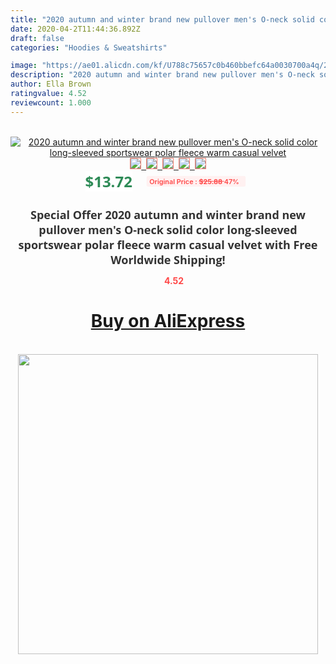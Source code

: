 ```yaml
---
title: "2020 autumn and winter brand new pullover men's O-neck solid color long-sleeved sportswear polar fleece warm casual velvet"
date: 2020-04-2T11:44:36.892Z
draft: false
categories: "Hoodies & Sweatshirts"

image: "https://ae01.alicdn.com/kf/U788c75657c0b460bbefc64a0030700a4q/2020-autumn-and-winter-brand-new-pullover-men-s-O-neck-solid-color-long-sleeved-sportswear.jpg"
description: "2020 autumn and winter brand new pullover men's O-neck solid color long-sleeved sportswear polar fleece warm casual velvet"
author: Ella Brown
ratingvalue: 4.52
reviewcount: 1.000
---
```

<br>
<div style="text-align: center;">
<a href="https://s.click.aliexpress.com/e/_Aluy8l" target="_blank" rel="nofollow noopener noreferrer"><img alt="2020 autumn and winter brand new pullover men's O-neck solid color long-sleeved sportswear polar fleece warm casual velvet" class="magnifier-image" src="https://ae01.alicdn.com/kf/U788c75657c0b460bbefc64a0030700a4q/2020-autumn-and-winter-brand-new-pullover-men-s-O-neck-solid-color-long-sleeved-sportswear.jpg_640x640.jpg">
<br>
<img style="border:1px solid salmon" src="https://ae01.alicdn.com/kf/U788c75657c0b460bbefc64a0030700a4q/2020-autumn-and-winter-brand-new-pullover-men-s-O-neck-solid-color-long-sleeved-sportswear.jpg_120x120.jpg">&nbsp;&nbsp;<img style="border:1px solid salmon" src="https://ae01.alicdn.com/kf/U1e2dd476144d4e6e89f08ead37accf9a1/2020-autumn-and-winter-brand-new-pullover-men-s-O-neck-solid-color-long-sleeved-sportswear.jpg_120x120.jpg">&nbsp;&nbsp;<img style="border:1px solid salmon" src="https://ae01.alicdn.com/kf/U218b2a79c77941a5b95ce7f9c58b7cfbA/2020-autumn-and-winter-brand-new-pullover-men-s-O-neck-solid-color-long-sleeved-sportswear.jpg_120x120.jpg">&nbsp;&nbsp;<img style="border:1px solid salmon" src="https://ae01.alicdn.com/kf/U73461167e1c744319c7fbed8b166ff2dN/2020-autumn-and-winter-brand-new-pullover-men-s-O-neck-solid-color-long-sleeved-sportswear.jpg_120x120.jpg">&nbsp;&nbsp;<img style="border:1px solid salmon" src="https://ae01.alicdn.com/kf/Ua80f6b1c8a4f436a88d4ae075836a21dl/2020-autumn-and-winter-brand-new-pullover-men-s-O-neck-solid-color-long-sleeved-sportswear.jpg_120x120.jpg"></a></div><br0>
<div style="text-align: center;"><span style="background-color: white; border: 0px; box-sizing: border-box; color: seagreen; display: inline-block; font-family: &quot;open sans&quot; , &quot;arial&quot; , &quot;helvetica&quot; , sans-serif , &quot;heiti&quot;; font-size: 24px; font-stretch: inherit; font-weight: 700; line-height: inherit; margin: 0px 10px 0px 0px; padding: 0px; vertical-align: middle;">$13.72 </span>
<span style="background: rgb(255 , 241 , 241); border-radius: 3px; border: 0px; box-sizing: border-box; color: #ff4747; display: inline-block; font-family: inherit; font-size: 12px; font-stretch: inherit; font-style: inherit; font-variant: inherit; font-weight: 600; line-height: inherit; margin: 0px; padding: 2px 5px; transform: scale(0.9); vertical-align: middle;">Original Price : <b style="text-decoration: line-through;">$25.88 </b> 47%&nbsp;&nbsp;</span></div>
<h1 style="color: #333333; display: inline-block; font-family: &quot;open sans&quot; , &quot;arial&quot; , &quot;helvetica&quot; , sans-serif , &quot;heiti&quot;; font-size: 18px; font-stretch: inherit; font-weight: 700; text-align: center;">Special Offer 2020 autumn and winter brand new pullover men's O-neck solid color long-sleeved sportswear polar fleece warm casual velvet with Free Worldwide Shipping!</h1>
<div style="color: #ff4747; text-align: center;">
<img src="https://4.bp.blogspot.com/-M0ZcTcb-5uY/XleCXlxnR4I/AAAAAAAAAEc/OrjgMkXV1oMQFaCRZj5HQwOCBcu3w1FegCPcBGAYYCw/s1600/star.png" style="height: 15px;">&nbsp;<b>4.52</b></div>
<div class="button_cont" align="center"><a class="buynow_a" href="https://s.click.aliexpress.com/e/_Aluy8l" target="_blank" rel="nofollow noopener noreferrer"><H1>Buy on AliExpress</H1></a></div><br>
<div class="separator" style="clear: both; text-align: center;">
<img src="https://lh3.googleusercontent.com/-pTy5HemUv9M/XlePHvY0dAI/AAAAAAAAAE4/0nX5iRUoIWY8eMW9Dpxeirr157OZliDIgCLcBGAsYHQ/s1600/badge.gif" width="480">
</div>
